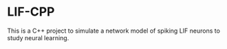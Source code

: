 # LIF-CPP

This is a C++ project to simulate a network model of spiking LIF neurons to study neural learning.
